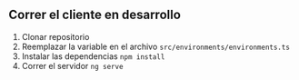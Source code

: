 ## Correr el cliente en desarrollo

1. Clonar repositorio
2. Reemplazar la variable en el archivo ```src/environments/environments.ts```
3. Instalar las dependencias ```npm install```
4. Correr el servidor ```ng serve```